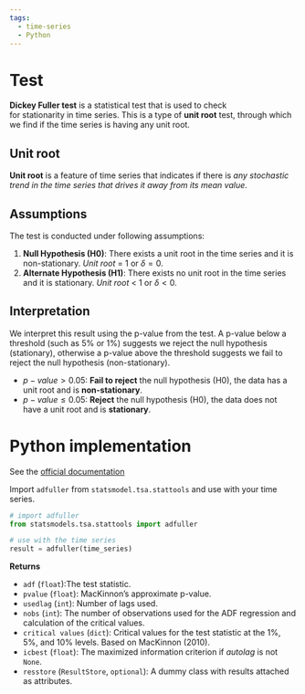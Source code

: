 ```yaml
---
tags:
  - time-series
  - Python
---
```

# Test
**Dickey Fuller test** is a statistical test that is used to check for stationarity in time series. This is a type of **unit root** test, through which we find if the time series is having any unit root.
## Unit root
**Unit root** is a feature of time series that indicates if there is *any stochastic trend in the time series that drives it away from its mean value*. 

## Assumptions
The test is conducted under following assumptions:
1. **Null Hypothesis (H0)**: There exists a unit root in the time series and it is non-stationary. *Unit root* = 1 or $δ = 0$.
2. **Alternate Hypothesis (H1)**: There exists no unit root in the time series and it is stationary. *Unit root* < 1 or $δ < 0$.
## Interpretation
We interpret this result using the p-value from the test. A p-value below a threshold (such as 5% or 1%) suggests we reject the null hypothesis (stationary), otherwise a p-value above the threshold suggests we fail to reject the null hypothesis (non-stationary).
- $p-value > 0.05$: **Fail to reject** the null hypothesis (H0), the data has a unit root and is **non-stationary**.
- $p-value \leq 0.05$: **Reject** the null hypothesis (H0), the data does not have a unit root and is **stationary**.
# Python implementation
See the [official documentation](https://www.statsmodels.org/dev/generated/statsmodels.tsa.stattools.adfuller.html)

Import `adfuller` from `statsmodel.tsa.stattools` and use with your time series.

```python
# import adfuller
from statsmodels.tsa.stattools import adfuller

# use with the time series
result = adfuller(time_series)
```

**Returns**
- `adf` (`float`):The test statistic.
- `pvalue` (`float`): MacKinnon’s approximate p-value.
- `usedlag` (`int`): Number of lags used.
- `nobs` (`int`): The number of observations used for the ADF regression and calculation of the critical values.
- `critical values` (`dict`): Critical values for the test statistic at the 1%, 5%, and 10% levels. Based on MacKinnon (2010).
- `icbest` (`float`): The maximized information criterion if *autolag* is not `None`.
- `resstore` (`ResultStore`, `optional`): A dummy class with results attached as attributes.